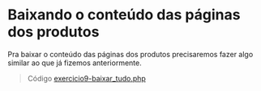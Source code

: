 # Baixando o conteúdo das páginas dos produtos

Pra baixar o conteúdo das páginas dos produtos precisaremos fazer algo similar ao que já fizemos anteriormente.

> Código [exercicio9-baixar_tudo.php](/exercicio9-baixar_tudo.php)